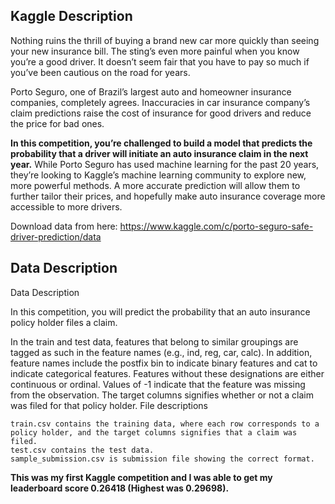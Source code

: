 ## Kaggle Description

Nothing ruins the thrill of buying a brand new car more quickly than seeing your new insurance bill. The sting’s even more painful when you know you’re a good driver. It doesn’t seem fair that you have to pay so much if you’ve been cautious on the road for years.

Porto Seguro, one of Brazil’s largest auto and homeowner insurance companies, completely agrees. Inaccuracies in car insurance company’s claim predictions raise the cost of insurance for good drivers and reduce the price for bad ones.

**In this competition, you’re challenged to build a model that predicts the probability that a driver will initiate an auto insurance claim in the next year.** While Porto Seguro has used machine learning for the past 20 years, they’re looking to Kaggle’s machine learning community to explore new, more powerful methods. A more accurate prediction will allow them to further tailor their prices, and hopefully make auto insurance coverage more accessible to more drivers.

Download data from here:
https://www.kaggle.com/c/porto-seguro-safe-driver-prediction/data


## Data Description

Data Description

In this competition, you will predict the probability that an auto insurance policy holder files a claim.

In the train and test data, features that belong to similar groupings are tagged as such in the feature names (e.g., ind, reg, car, calc). In addition, feature names include the postfix bin to indicate binary features and cat to indicate categorical features. Features without these designations are either continuous or ordinal. Values of -1 indicate that the feature was missing from the observation. The target columns signifies whether or not a claim was filed for that policy holder.
File descriptions

    train.csv contains the training data, where each row corresponds to a policy holder, and the target columns signifies that a claim was filed.
    test.csv contains the test data.
    sample_submission.csv is submission file showing the correct format.

	
**This was my first Kaggle competition and I was able to get my leaderboard score 0.26418 (Highest was 0.29698).**